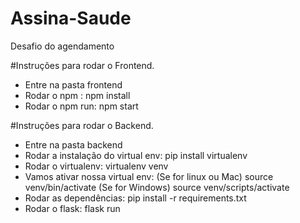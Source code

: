 # Assina-Saude
Desafio do agendamento

#Instruções para rodar o Frontend.

- Entre na pasta frontend
- Rodar o npm : npm install
- Rodar o npm run: npm start


#Instruções para rodar o Backend.

- Entre na pasta backend
- Rodar a instalação do virtual env: pip install virtualenv
- Rodar o virtualenv: virtualenv venv
- Vamos ativar nossa virtual env: (Se for linux ou Mac) source venv/bin/activate (Se for Windows) source venv/scripts/activate
- Rodar as dependências: pip install -r requirements.txt
- Rodar o flask: flask run
